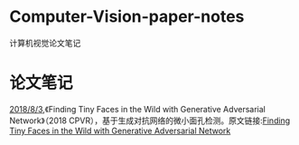 # Computer-Vision-paper-notes
计算机视觉论文笔记

# 论文笔记

[2018/8/3](https://github.com/zoenuo/Computer-Vision-paper-notes/blob/master/2018/image%20processing/Finding%20Tiny%20Faces%20in%20the%20Wild.pdf),《Finding Tiny Faces in the Wild with Generative Adversarial Network》（2018 CPVR），基于生成对抗网络的微小面孔检测。原文链接:[Finding Tiny Faces in the Wild with Generative Adversarial Network](http://openaccess.thecvf.com/content_cvpr_2018/html/Bai_Finding_Tiny_Faces_CVPR_2018_paper.html)

